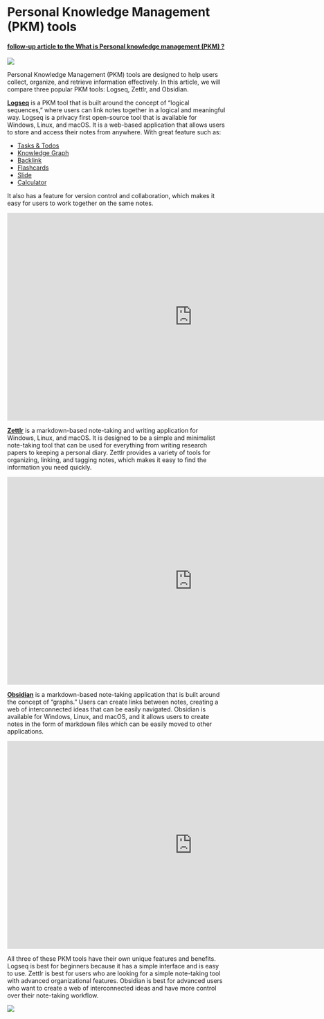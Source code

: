 # Personal Knowledge Management (PKM) tools

#### [follow-up article to the What is Personal knowledge management (PKM) ?](https://medium.com/@ktreharrison/what-is-personal-knowledge-management-pkm-bf30b78279fb)

![](https://cdn.hashnode.com/res/hashnode/imageupload/v1675163306009/2e8aa91f-751a-4668-ba31-605a5b4ba93a.png)

Personal Knowledge Management (PKM) tools are designed to help users collect, organize, and retrieve information effectively. In this article, we will compare three popular PKM tools: Logseq, Zettlr, and Obsidian.

[**Logseq**](https://logseq.com/) is a PKM tool that is built around the concept of “logical sequences,” where users can link notes together in a logical and meaningful way. Logseq is a privacy first open-source tool that is available for Windows, Linux, and macOS. It is a web-based application that allows users to store and access their notes from anywhere. With great feature such as:

*   [Tasks & Todos](https://docs.logseq.com/#/page/tasks%20%26%20todos)
*   [Knowledge Graph](https://docs.logseq.com/#/page/knowledge%20graph)
*   [Backlink](https://docs.logseq.com/#/page/term%2Fbacklink)
*   [Flashcards](https://docs.logseq.com/#/page/flashcards)
*   [Slide](https://docs.logseq.com/#/page/slide)
*   [Calculator](https://docs.logseq.com/#/page/calculator)

It also has a feature for version control and collaboration, which makes it easy for users to work together on the same notes.

<iframe src="https://cdn.embedly.com/widgets/media.html?src=https%3A%2F%2Fwww.youtube.com%2Fembed%2Fhz2BacySDXE%3Ffeature%3Doembed&amp;display_name=YouTube&amp;url=https%3A%2F%2Fwww.youtube.com%2Fwatch%3Fv%3Dhz2BacySDXE&amp;image=https%3A%2F%2Fi.ytimg.com%2Fvi%2Fhz2BacySDXE%2Fhqdefault.jpg&amp;key=a19fcc184b9711e1b4764040d3dc5c07&amp;type=text%2Fhtml&amp;schema=youtube" width="854" height="480" frameborder="0" scrolling="no"><a href="https://medium.com/media/1d12345ba58e9b39e594fa845f0250c2/href">https://medium.com/media/1d12345ba58e9b39e594fa845f0250c2/href</a></iframe>

[**Zettlr**](https://www.zettlr.com/) is a markdown-based note-taking and writing application for Windows, Linux, and macOS. It is designed to be a simple and minimalist note-taking tool that can be used for everything from writing research papers to keeping a personal diary. Zettlr provides a variety of tools for organizing, linking, and tagging notes, which makes it easy to find the information you need quickly.

<iframe src="https://cdn.embedly.com/widgets/media.html?src=https%3A%2F%2Fwww.youtube.com%2Fembed%2FBJ27r6YGpAs%3Ffeature%3Doembed&amp;display_name=YouTube&amp;url=https%3A%2F%2Fwww.youtube.com%2Fwatch%3Fv%3DBJ27r6YGpAs&amp;image=https%3A%2F%2Fi.ytimg.com%2Fvi%2FBJ27r6YGpAs%2Fhqdefault.jpg&amp;key=a19fcc184b9711e1b4764040d3dc5c07&amp;type=text%2Fhtml&amp;schema=youtube" width="854" height="480" frameborder="0" scrolling="no"><a href="https://medium.com/media/eed0430d26198c16154d6bfcf2e263b5/href">https://medium.com/media/eed0430d26198c16154d6bfcf2e263b5/href</a></iframe>

[**Obsidian**](https://obsidian.md/) is a markdown-based note-taking application that is built around the concept of “graphs.” Users can create links between notes, creating a web of interconnected ideas that can be easily navigated. Obsidian is available for Windows, Linux, and macOS, and it allows users to create notes in the form of markdown files which can be easily moved to other applications.

<iframe src="https://cdn.embedly.com/widgets/media.html?src=https%3A%2F%2Fwww.youtube.com%2Fembed%2Fd2FNqEDGc8g%3Ffeature%3Doembed&amp;display_name=YouTube&amp;url=https%3A%2F%2Fwww.youtube.com%2Fwatch%3Fv%3Dd2FNqEDGc8g&amp;image=https%3A%2F%2Fi.ytimg.com%2Fvi%2Fd2FNqEDGc8g%2Fhqdefault.jpg&amp;key=a19fcc184b9711e1b4764040d3dc5c07&amp;type=text%2Fhtml&amp;schema=youtube" width="854" height="480" frameborder="0" scrolling="no"><a href="https://medium.com/media/e7f22092805a89fbc4e1f4818c43bcaf/href">https://medium.com/media/e7f22092805a89fbc4e1f4818c43bcaf/href</a></iframe>

All three of these PKM tools have their own unique features and benefits. Logseq is best for beginners because it has a simple interface and is easy to use. Zettlr is best for users who are looking for a simple note-taking tool with advanced organizational features. Obsidian is best for advanced users who want to create a web of interconnected ideas and have more control over their note-taking workflow.

![](https://cdn.hashnode.com/res/hashnode/imageupload/v1675163306886/1aa4bbca-d103-40e8-a3bd-e59315091189.gif)